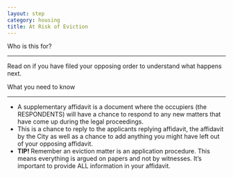 ```yaml
---
layout: step
category: housing
title: At Risk of Eviction
---
```

<div class="intro">
  <div class="header"><i class="fa fa-fw fa-users" aria-hidden="true"></i> Who is this for?</div>
  <hr>
  <div class="content">
    <p>Read on if you have filed your opposing order to understand what happens next.</p>
  </div>
</div>

<div class="summary">
  <div class="header"><i class="fa fa-fw fa-exclamation-circle" aria-hidden="true"></i> What you need to know</div>
  <hr>
  <div class="content">
    <ul class="fa-ul">
      <li><i class="fa-li fa fa-info-circle"></i>A supplementary affidavit is a document where the occupiers (the RESPONDENTS) will have a chance to respond to any new matters that have come up during the legal proceedings.</li>
      <li><i class="fa-li fa fa-search"></i>This is a chance to reply to the applicants replying affidavit, the affidavit by the City as well as a chance to add anything you might have left out of your opposing affidavit.</li>
      <li><i class="fa-li fa fa-lightbulb-o"></i><strong>TIP! </strong> Remember an eviction matter is an application procedure. This means everything is argued on papers and not by witnesses. It’s important to provide ALL information in your affidavit.</li>
    </ul>
  </div>
</div>
